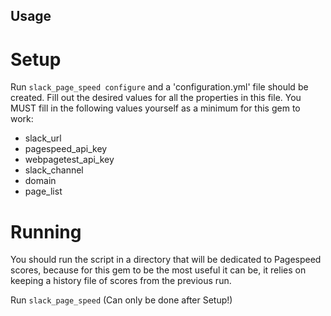 ## Usage
# Setup
Run `slack_page_speed configure` and a 'configuration.yml' file should be created.
Fill out the desired values for all the properties in this file. You MUST fill in the following values yourself as a minimum for this gem to work:
* slack_url
* pagespeed_api_key
* webpagetest_api_key
* slack_channel
* domain
* page_list

# Running
You should run the script in a directory that will be dedicated to Pagespeed scores, because for this gem to be the most useful it can be, it relies on keeping a history file of scores from the previous run.

Run `slack_page_speed` (Can only be done after Setup!)